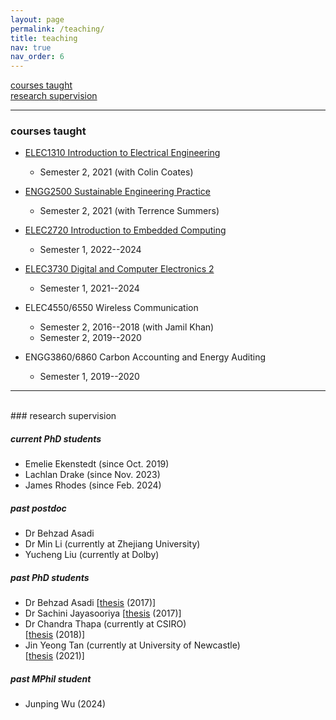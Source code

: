 ```yaml
---
layout: page
permalink: /teaching/
title: teaching
nav: true
nav_order: 6
---
```


[courses taught](#courses-taught)  
[research supervision](#research-supervision)

***

### courses taught

- [ELEC1310 Introduction to Electrical Engineering](https://www.newcastle.edu.au/course/ELEC1310)
   - Semester 2, 2021 (with Colin Coates)
- [ENGG2500 Sustainable Engineering Practice](https://www.newcastle.edu.au/course/ENGG2500)
   - Semester 2, 2021 (with Terrence Summers)
- [ELEC2720 Introduction to Embedded Computing](https://www.newcastle.edu.au/course/ELEC2720)
   - Semester 1, 2022--2024

- [ELEC3730 Digital and Computer Electronics 2](https://www.newcastle.edu.au/course/ELEC3730)
   - Semester 1, 2021--2024
- ELEC4550/6550 Wireless Communication
   - Semester 2, 2016--2018 (with Jamil Khan)
   - Semester 2, 2019--2020
- ENGG3860/6860 Carbon Accounting and Energy Auditing
   - Semester 1, 2019--2020


***
<br>
### research supervision

##### current PhD students
- Emelie Ekenstedt (since Oct. 2019)
- Lachlan Drake (since Nov. 2023)
- James Rhodes (since Feb. 2024)

##### past postdoc
- Dr Behzad Asadi 
- Dr Min Li (currently at Zhejiang University)
- Yucheng Liu (currently at Dolby)

##### past PhD students
- Dr Behzad Asadi 
[[thesis](https://nova.newcastle.edu.au/vital/access/manager/Repository/uon:27096) (2017)]
- Dr Sachini Jayasooriya 
[[thesis](https://nova.newcastle.edu.au/vital/access/manager/Repository/uon:29091) (2017)]
- Dr Chandra Thapa (currently at CSIRO)  
[[thesis](https://hdl.handle.net/1959.13/1388175) (2018)]
- Jin Yeong Tan (currently at University of Newcastle)   
  [[thesis](http://hdl.handle.net/1959.13/1426913) (2021)]

##### past MPhil student
- Junping Wu (2024)